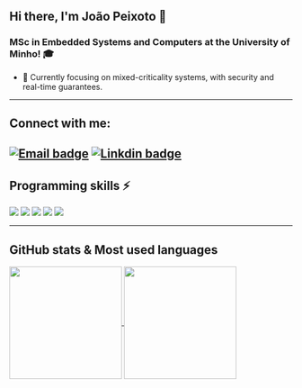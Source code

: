## Hi there, I'm João Peixoto 👋
### MSc in Embedded Systems and Computers at the University of Minho! 🎓

- 🚀 Currently focusing on mixed-criticality systems, with security and real-time guarantees.

---

## Connect with me:

[![Email badge](https://img.shields.io/badge/-Email-c71610?style=for-the-badge&logo=Gmail&logoColor=white)](mailto:joaopeixotooficial@gmail.com)
[![Linkdin badge](https://img.shields.io/badge/LinkedIn-0077B5?style=for-the-badge&logo=linkedin&logoColor=white)](https://www.linkedin.com/in/jo%C3%A3o-peixoto-667a8821a/)
---

## Programming skills ⚡
![](https://img.shields.io/badge/C-00599C?style=for-the-badge&logo=c&logoColor=white)
![](https://img.shields.io/badge/C%2B%2B-32CD32?style=for-the-badge&logo=c%2B%2B&logoColor=white)
![](https://img.shields.io/badge/Rust-AAAAAA?style=for-the-badge&logo=rust&logoColor=black)
![](https://img.shields.io/badge/Assembly-654FF0?style=for-the-badge&logo=Assembly&logoColor=white)
![](https://img.shields.io/badge/Python-3776AB?style=for-the-badge&logo=python&logoColor=white)
</br>

---

## GitHub stats & Most used languages

<a href="https://github.com/joaopeixoto13/convoychat">
  <img height=200 align="center" src="https://github-readme-stats.vercel.app/api?username=joaopeixoto13&show_icons=true&theme=highcontrast" />
</a>
<a href="https://github.com/joaopeixoto13/github-readme-stats">
  <img height=200 align="center" src="https://github-readme-stats.vercel.app/api/top-langs/?username=joaopeixoto13&layout=compact&card_width=320" />
</a>
